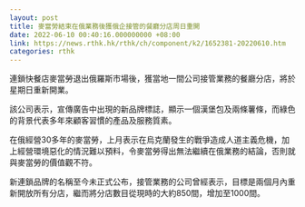 ```yaml
---
layout: post
title: 麥當勞結束在俄業務後獲俄企接管的餐廳分店周日重開
date: 2022-06-10 00:40:16.000000000 +08:00
link: https://news.rthk.hk/rthk/ch/component/k2/1652381-20220610.htm
categories: rthk
---
```


連鎖快餐店麥當勞退出俄羅斯市場後，獲當地一間公司接管業務的餐廳分店，將於星期日重新開業。

該公司表示，宣傳廣告中出現的新品牌標誌，顯示一個漢堡包及兩條薯條，而綠色的背景代表多年來顧客習慣的產品及服務質素。

在俄經營30多年的麥當勞，上月表示在烏克蘭發生的戰爭造成人道主義危機，加上經營環境惡化的情況難以預料，令麥當勞得出無法繼續在俄業務的結論，否則就與麥當勞的價值觀不符。

新連鎖品牌的名稱至今未正式公布，接管業務的公司曾經表示，目標是兩個月內重新開放所有分店，繼而將分店數目從現時的大約850間，增加至1000間。
